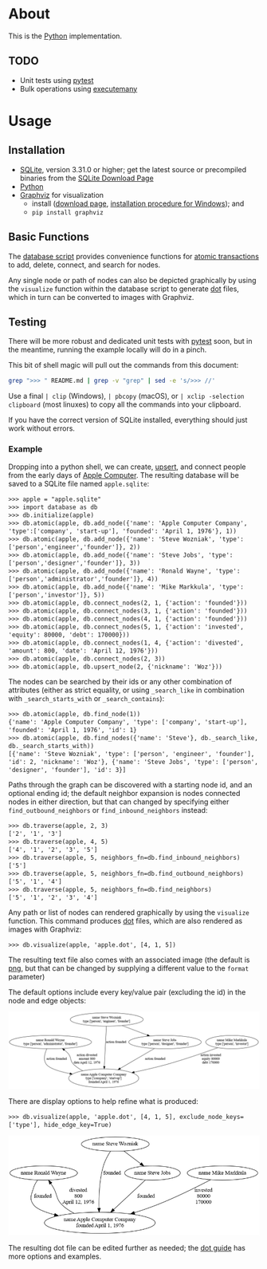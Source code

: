 # About

This is the [Python](https://www.python.org/) implementation.

## TODO

* Unit tests using [pytest](https://docs.pytest.org/en/latest/)
* Bulk operations using [executemany](https://docs.python.org/3/library/sqlite3.html#sqlite3.Connection.executemany)

# Usage

## Installation

* [SQLite](https://www.sqlite.org/), version 3.31.0 or higher; get the latest source or precompiled binaries from the [SQLite Download Page](https://www.sqlite.org/download.html) 
* [Python](https://www.python.org/)
* [Graphviz](https://graphviz.org/) for visualization
  -  install ([download page](https://www.graphviz.org/download/), [installation procedure for Windows](https://forum.graphviz.org/t/new-simplified-installation-procedure-on-windows/224)); and
  - `pip install graphviz`

## Basic Functions

The [database script](database.py) provides convenience functions for [atomic transactions](https://en.wikipedia.org/wiki/Atomicity_(database_systems)) to add, delete, connect, and search for nodes.

Any single node or path of nodes can also be depicted graphically by using the `visualize` function within the database script to generate [dot](https://graphviz.org/doc/info/lang.html) files, which in turn can be converted to images with Graphviz. 

## Testing

There will be more robust and dedicated unit tests with [pytest](https://docs.pytest.org/en/latest/) soon, but in the meantime, running the example locally will do in a pinch.

This bit of shell magic will pull out the commands from this document:

```sh
grep ">>> " README.md | grep -v "grep" | sed -e 's/>>> //'
```

Use a final `| clip` (Windows), `| pbcopy` (macOS), or `| xclip -selection clipboard` (most linuxes) to copy all the commands into your clipboard.

If you have the correct version of SQLite installed, everything should just work without errors.

### Example

Dropping into a python shell, we can create, [upsert](https://en.wiktionary.org/wiki/upsert), and connect people from the early days of [Apple Computer](https://en.wikipedia.org/wiki/Apple_Inc.). The resulting database will be saved to a SQLite file named `apple.sqlite`:

```
>>> apple = "apple.sqlite"
>>> import database as db
>>> db.initialize(apple)
>>> db.atomic(apple, db.add_node({'name': 'Apple Computer Company', 'type':['company', 'start-up'], 'founded': 'April 1, 1976'}, 1))
>>> db.atomic(apple, db.add_node({'name': 'Steve Wozniak', 'type':['person','engineer','founder']}, 2))
>>> db.atomic(apple, db.add_node({'name': 'Steve Jobs', 'type':['person','designer','founder']}, 3))
>>> db.atomic(apple, db.add_node({'name': 'Ronald Wayne', 'type':['person','administrator','founder']}, 4))
>>> db.atomic(apple, db.add_node({'name': 'Mike Markkula', 'type':['person','investor']}, 5))
>>> db.atomic(apple, db.connect_nodes(2, 1, {'action': 'founded'}))
>>> db.atomic(apple, db.connect_nodes(3, 1, {'action': 'founded'}))
>>> db.atomic(apple, db.connect_nodes(4, 1, {'action': 'founded'}))
>>> db.atomic(apple, db.connect_nodes(5, 1, {'action': 'invested', 'equity': 80000, 'debt': 170000}))
>>> db.atomic(apple, db.connect_nodes(1, 4, {'action': 'divested', 'amount': 800, 'date': 'April 12, 1976'}))
>>> db.atomic(apple, db.connect_nodes(2, 3))
>>> db.atomic(apple, db.upsert_node(2, {'nickname': 'Woz'}))
```

The nodes can be searched by their ids or any other combination of attributes (either as strict equality, or using `_search_like` in combination with `_search_starts_with` or `_search_contains`):

```
>>> db.atomic(apple, db.find_node(1))
{'name': 'Apple Computer Company', 'type': ['company', 'start-up'], 'founded': 'April 1, 1976', 'id': 1}
>>> db.atomic(apple, db.find_nodes({'name': 'Steve'}, db._search_like, db._search_starts_with))
[{'name': 'Steve Wozniak', 'type': ['person', 'engineer', 'founder'], 'id': 2, 'nickname': 'Woz'}, {'name': 'Steve Jobs', 'type': ['person', 'designer', 'founder'], 'id': 3}]
```

Paths through the graph can be discovered with a starting node id, and an optional ending id; the default neighbor expansion is nodes connected nodes in either direction, but that can changed by specifying either `find_outbound_neighbors` or `find_inbound_neighbors` instead:

```
>>> db.traverse(apple, 2, 3)
['2', '1', '3']
>>> db.traverse(apple, 4, 5)
['4', '1', '2', '3', '5']
>>> db.traverse(apple, 5, neighbors_fn=db.find_inbound_neighbors)
['5']
>>> db.traverse(apple, 5, neighbors_fn=db.find_outbound_neighbors)
['5', '1', '4']
>>> db.traverse(apple, 5, neighbors_fn=db.find_neighbors)
['5', '1', '2', '3', '4']
```

Any path or list of nodes can rendered graphically by using the `visualize` function. This command produces [dot](https://graphviz.org/doc/info/lang.html) files, which are also rendered as images with Graphviz:

```
>>> db.visualize(apple, 'apple.dot', [4, 1, 5])
```

The resulting text file also comes with an associated image (the default is [png](https://en.wikipedia.org/wiki/Portable_Network_Graphics), but that can be changed by supplying a different value to the `format` parameter)

The default options include every key/value pair (excluding the id) in the node and edge objects:

![Basic visualization](../.examples/apple-raw.png)

There are display options to help refine what is produced:

```
>>> db.visualize(apple, 'apple.dot', [4, 1, 5], exclude_node_keys=['type'], hide_edge_key=True)
```

![More refined visualization](../.examples/apple.png)

The resulting dot file can be edited further as needed; the [dot guide](https://graphviz.org/pdf/dotguide.pdf) has more options and examples.

